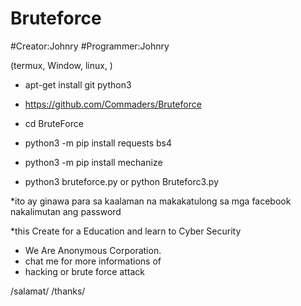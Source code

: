 # Bruteforce
#Creator:Johnry
#Programmer:Johnry 

(termux, Window, linux, )

- apt-get install git python3

- https://github.com/Commaders/Bruteforce

- cd BruteForce

- python3 -m pip install requests bs4

- python3 -m pip install mechanize

- python3 bruteforce.py or python Bruteforc3.py

*ito ay ginawa para sa kaalaman na makakatulong sa
mga facebook nakalimutan ang password

*this Create for a Education and learn to
Cyber Security

* We Are Anonymous Corporation.
* chat me for more informations of
* hacking or brute force attack

/salamat/
/thanks/
